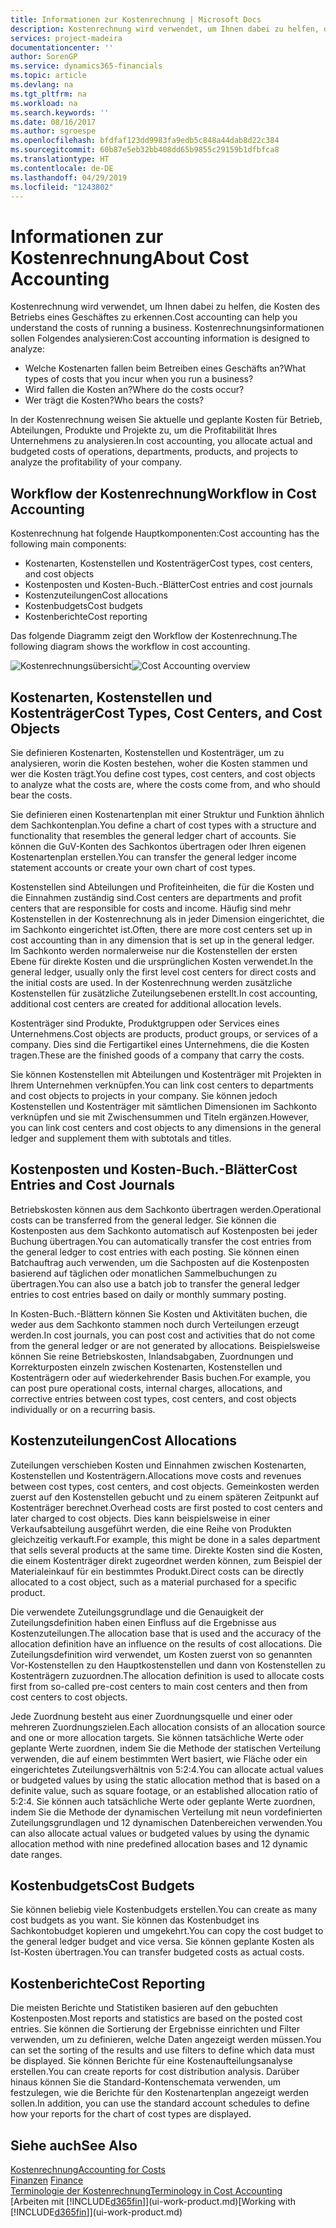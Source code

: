 ```yaml
---
title: Informationen zur Kostenrechnung | Microsoft Docs
description: Kostenrechnung wird verwendet, um Ihnen dabei zu helfen, die Kosten des Betriebs eines Geschäftes zu erkennen.
services: project-madeira
documentationcenter: ''
author: SorenGP
ms.service: dynamics365-financials
ms.topic: article
ms.devlang: na
ms.tgt_pltfrm: na
ms.workload: na
ms.search.keywords: ''
ms.date: 08/16/2017
ms.author: sgroespe
ms.openlocfilehash: bfdfaf123dd9983fa9edb5c848a44dab8d22c384
ms.sourcegitcommit: 60b87e5eb32bb408dd65b9855c29159b1dfbfca8
ms.translationtype: HT
ms.contentlocale: de-DE
ms.lasthandoff: 04/29/2019
ms.locfileid: "1243802"
---
```

# <a name="about-cost-accounting"></a><span data-ttu-id="25d7a-103">Informationen zur Kostenrechnung</span><span class="sxs-lookup"><span data-stu-id="25d7a-103">About Cost Accounting</span></span>
<span data-ttu-id="25d7a-104">Kostenrechnung wird verwendet, um Ihnen dabei zu helfen, die Kosten des Betriebs eines Geschäftes zu erkennen.</span><span class="sxs-lookup"><span data-stu-id="25d7a-104">Cost accounting can help you understand the costs of running a business.</span></span> <span data-ttu-id="25d7a-105">Kostenrechnungsinformationen sollen Folgendes analysieren:</span><span class="sxs-lookup"><span data-stu-id="25d7a-105">Cost accounting information is designed to analyze:</span></span>  

-   <span data-ttu-id="25d7a-106">Welche Kostenarten fallen beim Betreiben eines Geschäfts an?</span><span class="sxs-lookup"><span data-stu-id="25d7a-106">What types of costs that you incur when you run a business?</span></span>  
-   <span data-ttu-id="25d7a-107">Wird fallen die Kosten an?</span><span class="sxs-lookup"><span data-stu-id="25d7a-107">Where do the costs occur?</span></span>  
-   <span data-ttu-id="25d7a-108">Wer trägt die Kosten?</span><span class="sxs-lookup"><span data-stu-id="25d7a-108">Who bears the costs?</span></span>  

<span data-ttu-id="25d7a-109">In der Kostenrechnung weisen Sie aktuelle und geplante Kosten für Betrieb, Abteilungen, Produkte und Projekte zu, um die Profitabilität Ihres Unternehmens zu analysieren.</span><span class="sxs-lookup"><span data-stu-id="25d7a-109">In cost accounting, you allocate actual and budgeted costs of operations, departments, products, and projects to analyze the profitability of your company.</span></span>  

## <a name="workflow-in-cost-accounting"></a><span data-ttu-id="25d7a-110">Workflow der Kostenrechnung</span><span class="sxs-lookup"><span data-stu-id="25d7a-110">Workflow in Cost Accounting</span></span>  
<span data-ttu-id="25d7a-111">Kostenrechnung hat folgende Hauptkomponenten:</span><span class="sxs-lookup"><span data-stu-id="25d7a-111">Cost accounting has the following main components:</span></span>  

-   <span data-ttu-id="25d7a-112">Kostenarten, Kostenstellen und Kostenträger</span><span class="sxs-lookup"><span data-stu-id="25d7a-112">Cost types, cost centers, and cost objects</span></span>  
-   <span data-ttu-id="25d7a-113">Kostenposten und Kosten-Buch.-Blätter</span><span class="sxs-lookup"><span data-stu-id="25d7a-113">Cost entries and cost journals</span></span>  
-   <span data-ttu-id="25d7a-114">Kostenzuteilungen</span><span class="sxs-lookup"><span data-stu-id="25d7a-114">Cost allocations</span></span>  
-   <span data-ttu-id="25d7a-115">Kostenbudgets</span><span class="sxs-lookup"><span data-stu-id="25d7a-115">Cost budgets</span></span>
-   <span data-ttu-id="25d7a-116">Kostenberichte</span><span class="sxs-lookup"><span data-stu-id="25d7a-116">Cost reporting</span></span>  

<span data-ttu-id="25d7a-117">Das folgende Diagramm zeigt den Workflow der Kostenrechnung.</span><span class="sxs-lookup"><span data-stu-id="25d7a-117">The following diagram shows the workflow in cost accounting.</span></span>  

<span data-ttu-id="25d7a-118">![Kostenrechnungsübersicht](media/costaccountingoverview.png "CostAccountingOverview")</span><span class="sxs-lookup"><span data-stu-id="25d7a-118">![Cost Accounting overview](media/costaccountingoverview.png "CostAccountingOverview")</span></span>  

## <a name="cost-types-cost-centers-and-cost-objects"></a><span data-ttu-id="25d7a-119">Kostenarten, Kostenstellen und Kostenträger</span><span class="sxs-lookup"><span data-stu-id="25d7a-119">Cost Types, Cost Centers, and Cost Objects</span></span>  
<span data-ttu-id="25d7a-120">Sie definieren Kostenarten, Kostenstellen und Kostenträger, um zu analysieren, worin die Kosten bestehen, woher die Kosten stammen und wer die Kosten trägt.</span><span class="sxs-lookup"><span data-stu-id="25d7a-120">You define cost types, cost centers, and cost objects to analyze what the costs are, where the costs come from, and who should bear the costs.</span></span>  

<span data-ttu-id="25d7a-121">Sie definieren einen Kostenartenplan mit einer Struktur und Funktion ähnlich dem Sachkontenplan.</span><span class="sxs-lookup"><span data-stu-id="25d7a-121">You define a chart of cost types with a structure and functionality that resembles the general ledger chart of accounts.</span></span> <span data-ttu-id="25d7a-122">Sie können die GuV-Konten des Sachkontos übertragen oder Ihren eigenen Kostenartenplan erstellen.</span><span class="sxs-lookup"><span data-stu-id="25d7a-122">You can transfer the general ledger income statement accounts or create your own chart of cost types.</span></span>  

<span data-ttu-id="25d7a-123">Kostenstellen sind Abteilungen und Profiteinheiten, die für die Kosten und die Einnahmen zuständig sind.</span><span class="sxs-lookup"><span data-stu-id="25d7a-123">Cost centers are departments and profit centers that are responsible for costs and income.</span></span> <span data-ttu-id="25d7a-124">Häufig sind mehr Kostenstellen in der Kostenrechnung als in jeder Dimension eingerichtet, die im Sachkonto eingerichtet ist.</span><span class="sxs-lookup"><span data-stu-id="25d7a-124">Often, there are more cost centers set up in cost accounting than in any dimension that is set up in the general ledger.</span></span> <span data-ttu-id="25d7a-125">Im Sachkonto werden normalerweise nur die Kostenstellen der ersten Ebene für direkte Kosten und die ursprünglichen Kosten verwendet.</span><span class="sxs-lookup"><span data-stu-id="25d7a-125">In the general ledger, usually only the first level cost centers for direct costs and the initial costs are used.</span></span> <span data-ttu-id="25d7a-126">In der Kostenrechnung werden zusätzliche Kostenstellen für zusätzliche Zuteilungsebenen erstellt.</span><span class="sxs-lookup"><span data-stu-id="25d7a-126">In cost accounting, additional cost centers are created for additional allocation levels.</span></span>  

<span data-ttu-id="25d7a-127">Kostenträger sind Produkte, Produktgruppen oder Services eines Unternehmens.</span><span class="sxs-lookup"><span data-stu-id="25d7a-127">Cost objects are products, product groups, or services of a company.</span></span> <span data-ttu-id="25d7a-128">Dies sind die Fertigartikel eines Unternehmens, die die Kosten tragen.</span><span class="sxs-lookup"><span data-stu-id="25d7a-128">These are the finished goods of a company that carry the costs.</span></span>  

<span data-ttu-id="25d7a-129">Sie können Kostenstellen mit Abteilungen und Kostenträger mit Projekten in Ihrem Unternehmen verknüpfen.</span><span class="sxs-lookup"><span data-stu-id="25d7a-129">You can link cost centers to departments and cost objects to projects in your company.</span></span> <span data-ttu-id="25d7a-130">Sie können jedoch Kostenstellen und Kostenträger mit sämtlichen Dimensionen im Sachkonto verknüpfen und sie mit Zwischensummen und Titeln ergänzen.</span><span class="sxs-lookup"><span data-stu-id="25d7a-130">However, you can link cost centers and cost objects to any dimensions in the general ledger and supplement them with subtotals and titles.</span></span>  

## <a name="cost-entries-and-cost-journals"></a><span data-ttu-id="25d7a-131">Kostenposten und Kosten-Buch.-Blätter</span><span class="sxs-lookup"><span data-stu-id="25d7a-131">Cost Entries and Cost Journals</span></span>  
<span data-ttu-id="25d7a-132">Betriebskosten können aus dem Sachkonto übertragen werden.</span><span class="sxs-lookup"><span data-stu-id="25d7a-132">Operational costs can be transferred from the general ledger.</span></span> <span data-ttu-id="25d7a-133">Sie können die Kostenposten aus dem Sachkonto automatisch auf Kostenposten bei jeder Buchung übertragen.</span><span class="sxs-lookup"><span data-stu-id="25d7a-133">You can automatically transfer the cost entries from the general ledger to cost entries with each posting.</span></span> <span data-ttu-id="25d7a-134">Sie können einen Batchauftrag auch verwenden, um die Sachposten auf die Kostenposten basierend auf täglichen oder monatlichen Sammelbuchungen zu übertragen.</span><span class="sxs-lookup"><span data-stu-id="25d7a-134">You can also use a batch job to transfer the general ledger entries to cost entries based on daily or monthly summary posting.</span></span>  

<span data-ttu-id="25d7a-135">In Kosten-Buch.-Blättern können Sie Kosten und Aktivitäten buchen, die weder aus dem Sachkonto stammen noch durch Verteilungen erzeugt werden.</span><span class="sxs-lookup"><span data-stu-id="25d7a-135">In cost journals, you can post cost and activities that do not come from the general ledger or are not generated by allocations.</span></span> <span data-ttu-id="25d7a-136">Beispielsweise können Sie reine Betriebskosten, Inlandsabgaben, Zuordnungen und Korrekturposten einzeln zwischen Kostenarten, Kostenstellen und Kostenträgern oder auf wiederkehrender Basis buchen.</span><span class="sxs-lookup"><span data-stu-id="25d7a-136">For example, you can post pure operational costs, internal charges, allocations, and corrective entries between cost types, cost centers, and cost objects individually or on a recurring basis.</span></span>  

## <a name="cost-allocations"></a><span data-ttu-id="25d7a-137">Kostenzuteilungen</span><span class="sxs-lookup"><span data-stu-id="25d7a-137">Cost Allocations</span></span>  
<span data-ttu-id="25d7a-138">Zuteilungen verschieben Kosten und Einnahmen zwischen Kostenarten, Kostenstellen und Kostenträgern.</span><span class="sxs-lookup"><span data-stu-id="25d7a-138">Allocations move costs and revenues between cost types, cost centers, and cost objects.</span></span> <span data-ttu-id="25d7a-139">Gemeinkosten werden zuerst auf den Kostenstellen gebucht und zu einem späteren Zeitpunkt auf Kostenträger berechnet.</span><span class="sxs-lookup"><span data-stu-id="25d7a-139">Overhead costs are first posted to cost centers and later charged to cost objects.</span></span> <span data-ttu-id="25d7a-140">Dies kann beispielsweise in einer Verkaufsabteilung ausgeführt werden, die eine Reihe von Produkten gleichzeitig verkauft.</span><span class="sxs-lookup"><span data-stu-id="25d7a-140">For example, this might be done in a sales department that sells several products at the same time.</span></span> <span data-ttu-id="25d7a-141">Direkte Kosten sind die Kosten, die einem Kostenträger direkt zugeordnet werden können, zum Beispiel der Materialeinkauf für ein bestimmtes Produkt.</span><span class="sxs-lookup"><span data-stu-id="25d7a-141">Direct costs can be directly allocated to a cost object, such as a material purchased for a specific product.</span></span>  

<span data-ttu-id="25d7a-142">Die verwendete Zuteilungsgrundlage und die Genauigkeit der Zuteilungsdefinition haben einen Einfluss auf die Ergebnisse aus Kostenzuteilungen.</span><span class="sxs-lookup"><span data-stu-id="25d7a-142">The allocation base that is used and the accuracy of the allocation definition have an influence on the results of cost allocations.</span></span> <span data-ttu-id="25d7a-143">Die Zuteilungsdefinition wird verwendet, um Kosten zuerst von so genannten Vor-Kostenstellen zu den Hauptkostenstellen und dann von Kostenstellen zu Kostenträgern zuzuordnen.</span><span class="sxs-lookup"><span data-stu-id="25d7a-143">The allocation definition is used to allocate costs first from so-called pre-cost centers to main cost centers and then from cost centers to cost objects.</span></span>  

<span data-ttu-id="25d7a-144">Jede Zuordnung besteht aus einer Zuordnungsquelle und einer oder mehreren Zuordnungszielen.</span><span class="sxs-lookup"><span data-stu-id="25d7a-144">Each allocation consists of an allocation source and one or more allocation targets.</span></span> <span data-ttu-id="25d7a-145">Sie können tatsächliche Werte oder geplante Werte zuordnen, indem Sie die Methode der statischen Verteilung verwenden, die auf einem bestimmten Wert basiert, wie Fläche oder ein eingerichtetes Zuteilungsverhältnis von 5:2:4.</span><span class="sxs-lookup"><span data-stu-id="25d7a-145">You can allocate actual values or budgeted values by using the static allocation method that is based on a definite value, such as square footage, or an established allocation ratio of 5:2:4.</span></span> <span data-ttu-id="25d7a-146">Sie können auch tatsächliche Werte oder geplante Werte zuordnen, indem Sie die Methode der dynamischen Verteilung mit neun vordefinierten Zuteilungsgrundlagen und 12 dynamischen Datenbereichen verwenden.</span><span class="sxs-lookup"><span data-stu-id="25d7a-146">You can also allocate actual values or budgeted values by using the dynamic allocation method with nine predefined allocation bases and 12 dynamic date ranges.</span></span>  

## <a name="cost-budgets"></a><span data-ttu-id="25d7a-147">Kostenbudgets</span><span class="sxs-lookup"><span data-stu-id="25d7a-147">Cost Budgets</span></span>  
<span data-ttu-id="25d7a-148">Sie können beliebig viele Kostenbudgets erstellen.</span><span class="sxs-lookup"><span data-stu-id="25d7a-148">You can create as many cost budgets as you want.</span></span> <span data-ttu-id="25d7a-149">Sie können das Kostenbudget ins Sachkontobudget kopieren und umgekehrt.</span><span class="sxs-lookup"><span data-stu-id="25d7a-149">You can copy the cost budget to the general ledger budget and vice versa.</span></span> <span data-ttu-id="25d7a-150">Sie können geplante Kosten als Ist-Kosten übertragen.</span><span class="sxs-lookup"><span data-stu-id="25d7a-150">You can transfer budgeted costs as actual costs.</span></span>  

## <a name="cost-reporting"></a><span data-ttu-id="25d7a-151">Kostenberichte</span><span class="sxs-lookup"><span data-stu-id="25d7a-151">Cost Reporting</span></span>  
<span data-ttu-id="25d7a-152">Die meisten Berichte und Statistiken basieren auf den gebuchten Kostenposten.</span><span class="sxs-lookup"><span data-stu-id="25d7a-152">Most reports and statistics are based on the posted cost entries.</span></span> <span data-ttu-id="25d7a-153">Sie können die Sortierung der Ergebnisse einrichten und Filter verwenden, um zu definieren, welche Daten angezeigt werden müssen.</span><span class="sxs-lookup"><span data-stu-id="25d7a-153">You can set the sorting of the results and use filters to define which data must be displayed.</span></span> <span data-ttu-id="25d7a-154">Sie können Berichte für eine Kostenaufteilungsanalyse erstellen.</span><span class="sxs-lookup"><span data-stu-id="25d7a-154">You can create reports for cost distribution analysis.</span></span> <span data-ttu-id="25d7a-155">Darüber hinaus können Sie die Standard-Kontenschemata verwenden, um festzulegen, wie die Berichte für den Kostenartenplan angezeigt werden sollen.</span><span class="sxs-lookup"><span data-stu-id="25d7a-155">In addition, you can use the standard account schedules to define how your reports for the chart of cost types are displayed.</span></span>  

## <a name="see-also"></a><span data-ttu-id="25d7a-156">Siehe auch</span><span class="sxs-lookup"><span data-stu-id="25d7a-156">See Also</span></span>  
 [<span data-ttu-id="25d7a-157">Kostenrechnung</span><span class="sxs-lookup"><span data-stu-id="25d7a-157">Accounting for Costs</span></span>](finance-manage-cost-accounting.md)  
 <span data-ttu-id="25d7a-158">[Finanzen](finance.md) </span><span class="sxs-lookup"><span data-stu-id="25d7a-158">[Finance](finance.md) </span></span>  
 [<span data-ttu-id="25d7a-159">Terminologie der Kostenrechnung</span><span class="sxs-lookup"><span data-stu-id="25d7a-159">Terminology in Cost Accounting</span></span>](finance-terminology-in-cost-accounting.md)  
 <span data-ttu-id="25d7a-160">[Arbeiten mit [!INCLUDE[d365fin](includes/d365fin_md.md)]](ui-work-product.md)</span><span class="sxs-lookup"><span data-stu-id="25d7a-160">[Working with [!INCLUDE[d365fin](includes/d365fin_md.md)]](ui-work-product.md)</span></span>
